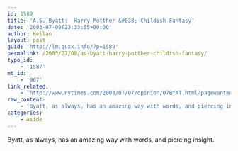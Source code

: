 ```yaml
---
id: 1589
title: 'A.S. Byatt:  Harry Potther &#038; Childish Fantasy'
date: '2003-07-09T23:33:55+00:00'
author: Kellan
layout: post
guid: 'http://lm.quxx.info/?p=1589'
permalink: /2003/07/09/as-byatt-harry-potther-childish-fantasy/
typo_id:
    - '1587'
mt_id:
    - '967'
link_related:
    - 'http://www.nytimes.com/2003/07/07/opinion/07BYAT.html?pagewanted=print&position='
raw_content:
    - 'Byatt, as always, has an amazing way with words, and piercing insight.'
categories:
    - Aside
---
```


Byatt, as always, has an amazing way with words, and piercing insight.